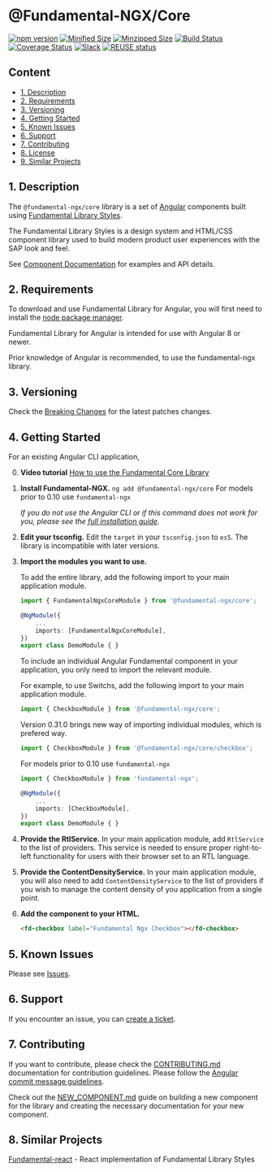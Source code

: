 # @Fundamental-NGX/Core

[![npm version](https://badge.fury.io/js/%40fundamental-ngx%2Fcore.svg)](//www.npmjs.com/package/@fundamental-ngx/core)
[![Minified Size](https://badgen.net/bundlephobia/min/%40fundamental-ngx%2Fcore)](https://bundlephobia.com/result?p=%40fundamental-ngx%2Fcore)
[![Minzipped Size](https://badgen.net/bundlephobia/minzip/%40fundamental-ngx%2Fcore)](https://bundlephobia.com/result?p=%40fundamental-ngx%2Fcore)
[![Build Status](https://travis-ci.org/SAP/fundamental-ngx.svg?branch=main)](https://travis-ci.org/SAP/fundamental-ngx)
[![Coverage Status](https://coveralls.io/repos/github/SAP/fundamental-ngx/badge.svg?branch=main)](https://coveralls.io/github/SAP/fundamental-ngx?branch=main)
[![Slack](https://img.shields.io/badge/slack-ui--fundamentals-blue.svg?logo=slack)](https://ui-fundamentals.slack.com)
[![REUSE status](https://api.reuse.software/badge/github.com/SAP/fundamental-ngx)](https://api.reuse.software/info/github.com/SAP/fundamental-ngx)

## Content

-   [1. Description](#1)
-   [2. Requirements](#2)
-   [3. Versioning](#3)
-   [4. Getting Started](#4)
-   [5. Known Issues](#5)
-   [6. Support](#6)
-   [7. Contributing](#7)
-   [8. License](https://github.com/SAP/fundamental-ngx/blob/main/LICENSE.txt)
-   [9. Similar Projects](#8)

## <a name="1"></a>1. Description

The `@fundamental-ngx/core` library is a set of [Angular](https://angular.io/) components built using [Fundamental Library Styles](https://sap.github.io/fundamental-styles/).

The Fundamental Library Styles is a design system and HTML/CSS component library used to build modern product user experiences with the SAP look and feel.

See [Component Documentation](https://sap.github.io/fundamental-ngx/docs/home) for examples and API details.

## <a name="2"></a>2. Requirements

To download and use Fundamental Library for Angular, you will first need to install the [node package manager](https://www.npmjs.com/get-npm).

Fundamental Library for Angular is intended for use with Angular 8 or newer.

Prior knowledge of Angular is recommended, to use the fundamental-ngx library.

## <a name="3"></a>3. Versioning

Check the [Breaking Changes](https://github.com/SAP/fundamental-ngx/wiki#breaking-changes) for the latest patches changes.

## <a name="4"></a>4. Getting Started

For an existing Angular CLI application,

0. **Video tutorial**
   [How to use the Fundamental Core Library](https://www.youtube.com/watch?v=i4VIiuzD2Fg)

1. **Install Fundamental-NGX.**
   `ng add @fundamental-ngx/core`
   For models prior to 0.10 use `fundamental-ngx`

    _If you do not use the Angular CLI or if this command does not work for you, please see the [full installation guide](https://github.com/SAP/fundamental-ngx/wiki/Full-Installation-Guide)._

1. **Edit your tsconfig.**
   Edit the `target` in your `tsconfig.json` to `es5`. The library is incompatible with later versions.
1. **Import the modules you want to use.**

    To add the entire library, add the following import to your main application module.

    ```typescript
    import { FundamentalNgxCoreModule } from '@fundamental-ngx/core';

    @NgModule({
        ...
        imports: [FundamentalNgxCoreModule],
    })
    export class DemoModule { }
    ```

    To include an individual Angular Fundamental component in your application, you only need to import the relevant module.

    For example, to use Switchs, add the following import to your main application module.

    ```typescript
    import { CheckboxModule } from '@fundamental-ngx/core';
    ```

    Version 0.31.0 brings new way of importing individual modules, which is prefered way.

    ```typescript
    import { CheckboxModule } from '@fundamental-ngx/core/checkbox';
    ```

    For models prior to 0.10 use `fundamental-ngx`

    ```typescript
    import { CheckboxModule } from 'fundamental-ngx';

    @NgModule({
        ...
        imports: [CheckboxModule],
    })
    export class DemoModule { }
    ```

1. **Provide the RtlService.**
   In your main application module, add `RtlService` to the list of providers. This service is needed to ensure proper right-to-left functionality for
   users with their browser set to an RTL language.
1. **Provide the ContentDensityService.**
   In your main application module, you will also need to add `ContentDensityService` to the list of providers if you wish to manage the content density of
   you application from a single point.

1. **Add the component to your HTML.**

    ```html
    <fd-checkbox label="Fundamental Ngx Checkbox"></fd-checkbox>
    ```

## <a name="5"></a>5. Known Issues

Please see [Issues](https://github.com/SAP/fundamental-ngx/issues).

## <a name="6"></a>6. Support

If you encounter an issue, you can [create a ticket](https://github.com/SAP/fundamental-ngx/issues).

## <a name="7"></a>7. Contributing

If you want to contribute, please check the [CONTRIBUTING.md](https://github.com/SAP/fundamental-ngx/blob/main/CONTRIBUTING.md) documentation for contribution guidelines. Please follow the [Angular commit message guidelines](https://github.com/angular/angular/blob/master/CONTRIBUTING.md#commit).

Check out the [NEW_COMPONENT.md](https://github.com/SAP/fundamental-ngx/blob/main/NEW_COMPONENT.md) guide on building a new component for the library and creating the necessary documentation for your new component.

## <a name="9"></a>8. Similar Projects

[Fundamental-react](https://github.com/SAP/fundamental-react) - React implementation of Fundamental Library Styles
